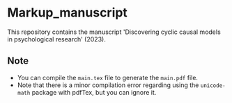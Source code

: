 # Markup_manuscript
This repository contains the manuscript 'Discovering cyclic causal models in psychological research' (2023).

## Note  
- You can compile the `main.tex` file to generate the `main.pdf` file.
- Note that there is a minor compilation error regarding using the `unicode-math` package with pdfTex, but you can ignore it.
